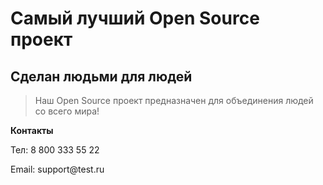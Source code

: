 # Самый лучший Open Source проект

## Сделан людьми для людей

> Наш Open Source проект предназначен для объединения людей со всего мира!

<p><b>Контакты</b></p>
<p>Тел: 8 800 333 55 22</p>
<p>Email: support@test.ru</p>
